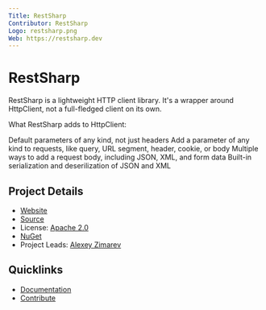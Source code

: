 ```yaml
---
Title: RestSharp
Contributor: RestSharp
Logo: restsharp.png
Web: https://restsharp.dev
---
```

# RestSharp

RestSharp is a lightweight HTTP client library. It's a wrapper around HttpClient, not a full-fledged client on its own.

What RestSharp adds to HttpClient:

Default parameters of any kind, not just headers
Add a parameter of any kind to requests, like query, URL segment, header, cookie, or body
Multiple ways to add a request body, including JSON, XML, and form data
Built-in serialization and deserilization of JSON and XML

## Project Details

* [Website](https://restsharp.dev)
* [Source](https://github.com/restsharp/RestSharp)
* License: [Apache 2.0](https://github.com/restsharp/RestSharp/blob/master/LICENSE.txt)
* [NuGet](https://www.nuget.org/packages/RestSharp)
* Project Leads: [Alexey Zimarev](https://github.com/alexeyzimarev)

## Quicklinks

* [Documentation](https://restsharp.dev/intro.html)
* [Contribute](https://github.com/restsharp/RestSharp/blob/master/CONTRIBUTING.md)
